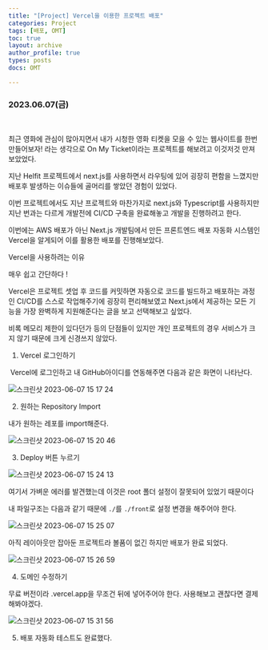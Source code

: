 ```yaml
---
title: "[Project] Vercel을 이용한 프로젝트 배포"
categories: Project
tags: [배포, OMT]
toc: true
layout: archive
author_profile: true
types: posts
docs: OMT

---
```


###  2023.06.07(금)

<br/>

최근 영화에 관심이 많아지면서 내가 시청한 영화 티켓을 모을 수 있는 웹사이트를 한번 만들어보자! 라는 생각으로 On My Ticket이라는 프로젝트를 해보려고 이것저것 만져보았었다. 

지난 Helfit 프로젝트에서 next.js를 사용하면서 라우팅에 있어 굉장히 편함을 느꼈지만 배포후 발생하는 이슈들에 골머리를 쌓았던 경험이 있었다. 

이번 프로젝트에서도 지난 프로젝트와 마찬가지로 next.js와 Typescript를 사용하지만 지난 번과는 다르게 개발전에 CI/CD 구축을 완료해놓고 개발을 진행하려고 한다. 

이번에는 AWS 배포가 아닌 Next.js 개발팀에서 만든 프론트엔드 배포 자동화 시스템인 Vercel을 알게되어 이를 활용한 배포를 진행해보았다. 





Vercel을 사용하려는 이유 

매우 쉽고 간단하다 !

Vercel은 프로젝트 셋업 후 코드를 커밋하면 자동으로 코드를 빌드하고 배포하는 과정인 CI/CD를 스스로 작업해주기에 굉장히 편리해보였고 Next.js에서 제공하는 모든 기능을 가장 완벽하게 지원해준다는 글을 보고 선택해보고 싶었다.

비록 메모리 제한이 있다던가 등의 단점들이 있지만 개인 프로젝트의 경우 서비스가 크지 않기 때문에 크게 신경쓰지 않았다. 

1. Vercel 로그인하기 

​	Vercel에 로그인하고 내 GitHub아이디를 연동해주면 다음과 같은 화면이 나타난다. 

![스크린샷 2023-06-07 15 17 24](../../assets/images/2023-06-07-OMT_1%E1%84%8B%E1%85%B5%E1%86%AF%E1%84%8E%E1%85%A1/d52c3d60-6b2b-4b1f-a71b-f4f8ecfc84f8.png)

2. 원하는 Repository Import 

내가 원하는 레포를 import해준다. 

![스크린샷 2023-06-07 15 20 46](../../assets/images/2023-06-07-OMT_1%E1%84%8B%E1%85%B5%E1%86%AF%E1%84%8E%E1%85%A1/a466ca9b-1372-45b5-ace9-ebc907061976.png)

3. Deploy 버튼 누르기 

![스크린샷 2023-06-07 15 24 13](../../assets/images/2023-06-07-OMT_1%E1%84%8B%E1%85%B5%E1%86%AF%E1%84%8E%E1%85%A1/cbb0f174-6bd3-4204-877e-f7ac3019635e.png)

여기서 가벼운 에러를 발견했는데 이것은 root 폴더 설정이 잘못되어 있었기 때문이다 

내 파일구조는 다음과 같기 때문에 `./`를 `./front`로 설정 변경을 해주어야 한다. 

 ![스크린샷 2023-06-07 15 25 07](../../assets/images/2023-06-07-OMT_1%E1%84%8B%E1%85%B5%E1%86%AF%E1%84%8E%E1%85%A1/9a67bfcc-8926-4a18-ad4b-7ad2a9795b63.png)

아직 레이아웃만 잡아둔 프로젝트라 볼품이 없긴 하지만 배포가 완료 되었다. 

![스크린샷 2023-06-07 15 26 59](../../assets/images/2023-06-07-OMT_1%E1%84%8B%E1%85%B5%E1%86%AF%E1%84%8E%E1%85%A1/b5ee3d6b-286a-466f-ae2e-24780a6de208.png)

4. 도메인 수정하기 

무료 버전이라 .vercel.app을 무조건 뒤에 넣어주어야 한다. 사용해보고 괜찮다면 결제해봐야겠다. 

![스크린샷 2023-06-07 15 31 56](../../assets/images/2023-06-07-OMT_1%E1%84%8B%E1%85%B5%E1%86%AF%E1%84%8E%E1%85%A1/cceea4d1-6f09-4c14-a16d-510347cdae2c.png)

5. 배포 자동화 테스트도 완료했다. 